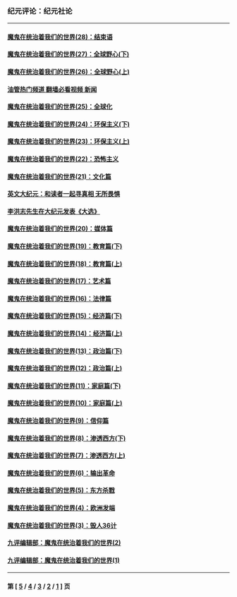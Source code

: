 ### 纪元评论：纪元社论
---
#### [魔鬼在统治着我们的世界(28)：结束语](../../pages/nsc422/n10936246.md?02070330) 
#### [魔鬼在统治着我们的世界(27)：全球野心(下)](../../pages/nsc422/n10928319.md?02070330) 
#### [魔鬼在统治着我们的世界(26)：全球野心(上)](../../pages/nsc422/n10900318.md?02070330) 
#### [油管热门频道 翻墙必看视频 新闻](ok?02070330)
#### [魔鬼在统治着我们的世界(25)：全球化](../../pages/nsc422/n10788205.md?02070330) 
#### [魔鬼在统治着我们的世界(24)：环保主义(下)](../../pages/nsc422/n10695307.md?02070330) 
#### [魔鬼在统治着我们的世界(23)：环保主义(上)](../../pages/nsc422/n10688613.md?02070330) 
#### [魔鬼在统治着我们的世界(22)：恐怖主义](../../pages/nsc422/n10614727.md?02070330) 
#### [魔鬼在统治着我们的世界(21)：文化篇](../../pages/nsc422/n10597706.md?02070330) 
#### [英文大纪元：和读者一起寻真相 无所畏惧](../../pages/nsc422/n12542027.md?02070330) 
#### [李洪志先生在大纪元发表《大选》](../../pages/nsc422/n12534746.md?02070330) 
#### [魔鬼在统治着我们的世界(20)：媒体篇](../../pages/nsc422/n10586579.md?02070330) 
#### [魔鬼在统治着我们的世界(19)：教育篇(下)](../../pages/nsc422/n10564808.md?02070330) 
#### [魔鬼在统治着我们的世界(18)：教育篇(上)](../../pages/nsc422/n10526970.md?02070330) 
#### [魔鬼在统治着我们的世界(17)：艺术篇](../../pages/nsc422/n10499093.md?02070330) 
#### [魔鬼在统治着我们的世界(16)：法律篇](../../pages/nsc422/n10485969.md?02070330) 
#### [魔鬼在统治着我们的世界(15)：经济篇(下)](../../pages/nsc422/n10469975.md?02070330) 
#### [魔鬼在统治着我们的世界(14)：经济篇(上)](../../pages/nsc422/n10457370.md?02070330) 
#### [魔鬼在统治着我们的世界(13)：政治篇(下)](../../pages/nsc422/n10448270.md?02070330) 
#### [魔鬼在统治着我们的世界(12)：政治篇(上)](../../pages/nsc422/n10444576.md?02070330) 
#### [魔鬼在统治着我们的世界(11)：家庭篇(下)](../../pages/nsc422/n10440961.md?02070330) 
#### [魔鬼在统治着我们的世界(10)：家庭篇(上)](../../pages/nsc422/n10435448.md?02070330) 
#### [魔鬼在统治着我们的世界(9)：信仰篇](../../pages/nsc422/n10432159.md?02070330) 
#### [魔鬼在统治着我们的世界(8)：渗透西方(下)](../../pages/nsc422/n10429603.md?02070330) 
#### [魔鬼在统治着我们的世界(7)：渗透西方(上)](../../pages/nsc422/n10426013.md?02070330) 
#### [魔鬼在统治着我们的世界(6)：输出革命](../../pages/nsc422/n10421536.md?02070330) 
#### [魔鬼在统治着我们的世界(5)：东方杀戮](../../pages/nsc422/n10417707.md?02070330) 
#### [魔鬼在统治着我们的世界(4)：欧洲发端](../../pages/nsc422/n10414890.md?02070330) 
#### [魔鬼在统治着我们的世界(3)：毁人36计](../../pages/nsc422/n10411583.md?02070330) 
#### [九评编辑部：魔鬼在统治着我们的世界(2)](../../pages/nsc422/n10410036.md?02070330) 
#### [九评编辑部：魔鬼在统治着我们的世界(1)](../../pages/nsc422/n10406825.md?02070330) 

---
#### 第 [ [5](./5.md?02070330) / [4](./4.md?02070330) / [3](./3.md?02070330) / [2](./2.md?02070330) / [1](./1.md?02070330) ] 页
